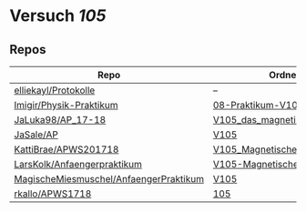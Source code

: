 # Versuch *105*

## Repos

|                                          Repo                                          |                                                     Ordner                                                      |                                                                                 PDFs                                                                                  |
|----------------------------------------------------------------------------------------|-----------------------------------------------------------------------------------------------------------------|-----------------------------------------------------------------------------------------------------------------------------------------------------------------------|
|[elliekayl/Protokolle](../repo/elliekayl/Protokolle)                                    |–                                                                                                                |[V105_magnetisches_Moment.pdf](https://docs.google.com/viewer?url=https://raw.githubusercontent.com/elliekayl/Protokolle/master/V100-V354/V105_magnetisches_Moment.pdf)|
|[Imigir/Physik-Praktikum](../repo/Imigir/Physik-Praktikum)                              |[08-Praktikum-V105](https://github.com/Imigir/Physik-Praktikum/tree/master/08-Praktikum-V105)                    |–                                                                                                                                                                      |
|[JaLuka98/AP_17-18](../repo/JaLuka98/AP_17-18)                                          |[V105_das_magnetische_moment](https://github.com/JaLuka98/AP_17-18/tree/master/V105_das_magnetische_moment)      |–                                                                                                                                                                      |
|[JaSale/AP](../repo/JaSale/AP)                                                          |[V105](https://github.com/JaSale/AP/tree/master/V105)                                                            |[V105.pdf](https://docs.google.com/viewer?url=https://raw.githubusercontent.com/JaSale/AP/master/PDF/V105.pdf)                                                         |
|[KattiBrae/APWS201718](../repo/KattiBrae/APWS201718)                                    |[V105_Magnetisches_Moment](https://github.com/KattiBrae/APWS201718/tree/master/AP1/V105_Magnetisches_Moment)     |–                                                                                                                                                                      |
|[LarsKolk/Anfaengerpraktikum](../repo/LarsKolk/Anfaengerpraktikum)                      |[V105-Magnetisches Moment](https://github.com/LarsKolk/Anfaengerpraktikum/tree/master/V105-Magnetisches%20Moment)|–                                                                                                                                                                      |
|[MagischeMiesmuschel/AnfaengerPraktikum](../repo/MagischeMiesmuschel/AnfaengerPraktikum)|[V105](https://github.com/MagischeMiesmuschel/AnfaengerPraktikum/tree/master/V105)                               |–                                                                                                                                                                      |
|[rkallo/APWS1718](../repo/rkallo/APWS1718)                                              |[105](https://github.com/rkallo/APWS1718/tree/master/105)                                                        |[V105.pdf](https://docs.google.com/viewer?url=https://raw.githubusercontent.com/rkallo/APWS1718/master/105/V105.pdf)                                                   |
